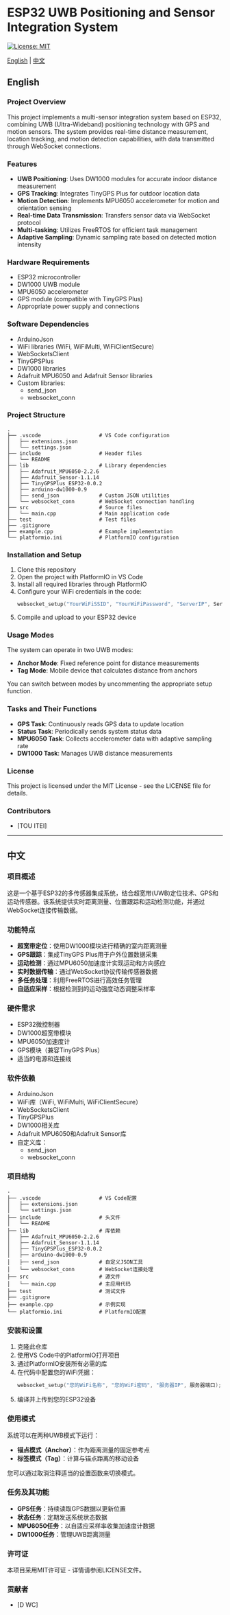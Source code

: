 # ESP32 UWB Positioning and Sensor Integration System

[![License: MIT](https://img.shields.io/badge/License-MIT-yellow.svg)](https://opensource.org/licenses/MIT)

[English](#english) | [中文](#chinese)

<a name="english"></a>
## English

### Project Overview
This project implements a multi-sensor integration system based on ESP32, combining UWB (Ultra-Wideband) positioning technology with GPS and motion sensors. The system provides real-time distance measurement, location tracking, and motion detection capabilities, with data transmitted through WebSocket connections.

### Features
- **UWB Positioning**: Uses DW1000 modules for accurate indoor distance measurement
- **GPS Tracking**: Integrates TinyGPS Plus for outdoor location data
- **Motion Detection**: Implements MPU6050 accelerometer for motion and orientation sensing
- **Real-time Data Transmission**: Transfers sensor data via WebSocket protocol
- **Multi-tasking**: Utilizes FreeRTOS for efficient task management
- **Adaptive Sampling**: Dynamic sampling rate based on detected motion intensity

### Hardware Requirements
- ESP32 microcontroller
- DW1000 UWB module
- MPU6050 accelerometer
- GPS module (compatible with TinyGPS Plus)
- Appropriate power supply and connections

### Software Dependencies
- ArduinoJson
- WiFi libraries (WiFi, WiFiMulti, WiFiClientSecure)
- WebSocketsClient
- TinyGPSPlus
- DW1000 libraries
- Adafruit MPU6050 and Adafruit Sensor libraries
- Custom libraries:
  - send_json
  - websocket_conn

### Project Structure
```
.
├── .vscode                   # VS Code configuration
│   ├── extensions.json
│   └── settings.json
├── include                   # Header files
│   └── README
├── lib                       # Library dependencies
│   ├── Adafruit_MPU6050-2.2.6
│   ├── Adafruit_Sensor-1.1.14
│   ├── TinyGPSPlus_ESP32-0.0.2
│   ├── arduino-dw1000-0.9
│   ├── send_json             # Custom JSON utilities
│   └── websocket_conn        # WebSocket connection handling
├── src                       # Source files
│   └── main.cpp              # Main application code
├── test                      # Test files
├── .gitignore
├── example.cpp               # Example implementation
└── platformio.ini            # PlatformIO configuration
```

### Installation and Setup
1. Clone this repository
2. Open the project with PlatformIO in VS Code
3. Install all required libraries through PlatformIO
4. Configure your WiFi credentials in the code:
   ```cpp
   websocket_setup("YourWiFiSSID", "YourWiFiPassword", "ServerIP", ServerPort);
   ```
5. Compile and upload to your ESP32 device

### Usage Modes
The system can operate in two UWB modes:
- **Anchor Mode**: Fixed reference point for distance measurements
- **Tag Mode**: Mobile device that calculates distance from anchors

You can switch between modes by uncommenting the appropriate setup function.

### Tasks and Their Functions
- **GPS Task**: Continuously reads GPS data to update location
- **Status Task**: Periodically sends system status data
- **MPU6050 Task**: Collects accelerometer data with adaptive sampling rate
- **DW1000 Task**: Manages UWB distance measurements

### License
This project is licensed under the MIT License - see the LICENSE file for details.

### Contributors
- [TOU ITEI]

---

<a name="chinese"></a>
## 中文

### 项目概述
这是一个基于ESP32的多传感器集成系统，结合超宽带(UWB)定位技术、GPS和运动传感器。该系统提供实时距离测量、位置跟踪和运动检测功能，并通过WebSocket连接传输数据。

### 功能特点
- **超宽带定位**：使用DW1000模块进行精确的室内距离测量
- **GPS跟踪**：集成TinyGPS Plus用于户外位置数据采集
- **运动检测**：通过MPU6050加速度计实现运动和方向感应
- **实时数据传输**：通过WebSocket协议传输传感器数据
- **多任务处理**：利用FreeRTOS进行高效任务管理
- **自适应采样**：根据检测到的运动强度动态调整采样率

### 硬件需求
- ESP32微控制器
- DW1000超宽带模块
- MPU6050加速度计
- GPS模块（兼容TinyGPS Plus）
- 适当的电源和连接线

### 软件依赖
- ArduinoJson
- WiFi库（WiFi, WiFiMulti, WiFiClientSecure）
- WebSocketsClient
- TinyGPSPlus
- DW1000相关库
- Adafruit MPU6050和Adafruit Sensor库
- 自定义库：
  - send_json
  - websocket_conn

### 项目结构
```
.
├── .vscode                   # VS Code配置
│   ├── extensions.json
│   └── settings.json
├── include                   # 头文件
│   └── README
├── lib                       # 库依赖
│   ├── Adafruit_MPU6050-2.2.6
│   ├── Adafruit_Sensor-1.1.14
│   ├── TinyGPSPlus_ESP32-0.0.2
│   ├── arduino-dw1000-0.9
│   ├── send_json             # 自定义JSON工具
│   └── websocket_conn        # WebSocket连接处理
├── src                       # 源文件
│   └── main.cpp              # 主应用代码
├── test                      # 测试文件
├── .gitignore
├── example.cpp               # 示例实现
└── platformio.ini            # PlatformIO配置
```

### 安装和设置
1. 克隆此仓库
2. 使用VS Code中的PlatformIO打开项目
3. 通过PlatformIO安装所有必需的库
4. 在代码中配置您的WiFi凭据：
   ```cpp
   websocket_setup("您的WiFi名称", "您的WiFi密码", "服务器IP", 服务器端口);
   ```
5. 编译并上传到您的ESP32设备

### 使用模式
系统可以在两种UWB模式下运行：
- **锚点模式（Anchor）**：作为距离测量的固定参考点
- **标签模式（Tag）**：计算与锚点距离的移动设备

您可以通过取消注释适当的设置函数来切换模式。

### 任务及其功能
- **GPS任务**：持续读取GPS数据以更新位置
- **状态任务**：定期发送系统状态数据
- **MPU6050任务**：以自适应采样率收集加速度计数据
- **DW1000任务**：管理UWB距离测量

### 许可证
本项目采用MIT许可证 - 详情请参阅LICENSE文件。

### 贡献者
- [D WC]
